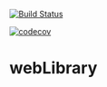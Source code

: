 [![Build Status](https://travis-ci.org/EvgeniyUlanov/webLibrary.svg?branch=master)](https://travis-ci.org/EvgeniyUlanov/webLibrary)


[![codecov](https://codecov.io/gh/EvgeniyUlanov/webLibrary/branch/master/graph/badge.svg)](https://codecov.io/gh/EvgeniyUlanov/webLibrary)


# webLibrary